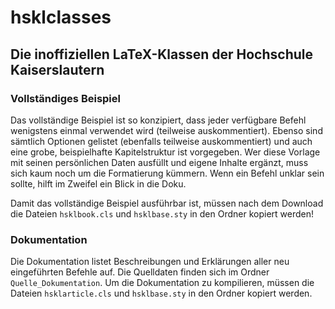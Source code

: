 # hsklclasses
## Die inoffiziellen LaTeX-Klassen der Hochschule Kaiserslautern

### Vollständiges Beispiel
Das vollständige Beispiel ist so konzipiert, dass jeder verfügbare
Befehl wenigstens einmal verwendet wird (teilweise auskommentiert). Ebenso sind
sämtlich Optionen gelistet (ebenfalls teilweise auskommentiert) und auch eine
grobe, beispielhafte Kapitelstruktur ist vorgegeben. Wer diese Vorlage mit
seinen persönlichen Daten ausfüllt und eigene Inhalte ergänzt, muss sich kaum
noch um die Formatierung kümmern. Wenn ein Befehl unklar sein sollte, hilft im
Zweifel ein Blick in die Doku.

Damit das vollständige Beispiel ausführbar ist, müssen nach dem Download die
Dateien `hsklbook.cls` und `hsklbase.sty` in den Ordner kopiert werden!

### Dokumentation
Die Dokumentation listet Beschreibungen und Erklärungen aller neu eingeführten
Befehle auf. Die Quelldaten finden sich im Ordner `Quelle_Dokumentation`. Um die
Dokumentation zu kompilieren, müssen die Dateien `hsklarticle.cls` und
`hsklbase.sty` in den Ordner kopiert werden.

